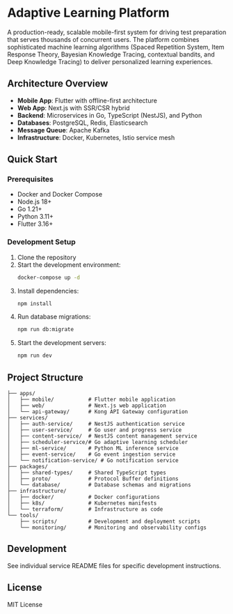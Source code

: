 # Adaptive Learning Platform

A production-ready, scalable mobile-first system for driving test preparation that serves thousands of concurrent users. The platform combines sophisticated machine learning algorithms (Spaced Repetition System, Item Response Theory, Bayesian Knowledge Tracing, contextual bandits, and Deep Knowledge Tracing) to deliver personalized learning experiences.

## Architecture Overview

- **Mobile App**: Flutter with offline-first architecture
- **Web App**: Next.js with SSR/CSR hybrid
- **Backend**: Microservices in Go, TypeScript (NestJS), and Python
- **Databases**: PostgreSQL, Redis, Elasticsearch
- **Message Queue**: Apache Kafka
- **Infrastructure**: Docker, Kubernetes, Istio service mesh

## Quick Start

### Prerequisites

- Docker and Docker Compose
- Node.js 18+
- Go 1.21+
- Python 3.11+
- Flutter 3.16+

### Development Setup

1. Clone the repository
2. Start the development environment:
   ```bash
   docker-compose up -d
   ```
3. Install dependencies:
   ```bash
   npm install
   ```
4. Run database migrations:
   ```bash
   npm run db:migrate
   ```
5. Start the development servers:
   ```bash
   npm run dev
   ```

## Project Structure

```
├── apps/
│   ├── mobile/           # Flutter mobile application
│   ├── web/              # Next.js web application
│   └── api-gateway/      # Kong API Gateway configuration
├── services/
│   ├── auth-service/     # NestJS authentication service
│   ├── user-service/     # Go user and progress service
│   ├── content-service/  # NestJS content management service
│   ├── scheduler-service/# Go adaptive learning scheduler
│   ├── ml-service/       # Python ML inference service
│   ├── event-service/    # Go event ingestion service
│   └── notification-service/ # Go notification service
├── packages/
│   ├── shared-types/     # Shared TypeScript types
│   ├── proto/            # Protocol Buffer definitions
│   └── database/         # Database schemas and migrations
├── infrastructure/
│   ├── docker/           # Docker configurations
│   ├── k8s/              # Kubernetes manifests
│   └── terraform/        # Infrastructure as code
└── tools/
    ├── scripts/          # Development and deployment scripts
    └── monitoring/       # Monitoring and observability configs
```

## Development

See individual service README files for specific development instructions.

## License

MIT License
